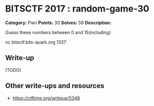 # BITSCTF 2017 : random-game-30

**Category:** Pwn
**Points:** 30
**Solves:** 59
**Description:**

Guess these numbers between 0 and 15(including)

nc bitsctf.bits-quark.org 1337

## Write-up

(TODO)

## Other write-ups and resources

* https://ctftime.org/writeup/5348
